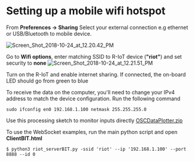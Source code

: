 # Setting up a mobile wifi hotspot

From **Preferences -> Sharing**
Select your external connection e.g ethernet or USB/Bluetooth to mobile device.

![Screen_Shot_2018-10-24_at_12.20.42_PM](/uploads/cb3da2fc7d20d315c030db3092856b13/Screen_Shot_2018-10-24_at_12.20.42_PM.png)

Go to **Wifi options**, enter matching SSID to R-IoT device (**"riot"**) and set security to **none**
![Screen_Shot_2018-10-24_at_12.21.51_PM](/uploads/4a3e5999e14865548ffa736f113cf589/Screen_Shot_2018-10-24_at_12.21.51_PM.png)

Turn on the R-IoT and enable internet sharing. If connected, the on-board LED should go from green to blue

To receive the data on the computer, you'll need to change your IPv4 address to match the device configuration. Run the following command
````
sudo ifconfig en0 192.168.1.100 netmask 255.255.255.0
````

Use this processing sketch to monitor inputs directly
[OSCDataPlotter.zip](/uploads/1a2d9ec4d86e649aac9a0268e8c3ce8d/OSCDataPlotter.zip)

To use the WebSocket examples, run the main python script and open **ClientBIT.html**
```
$ python3 riot_serverBIT.py -ssid 'riot' --ip '192.168.1.100' --port 8888 --id 0
```
